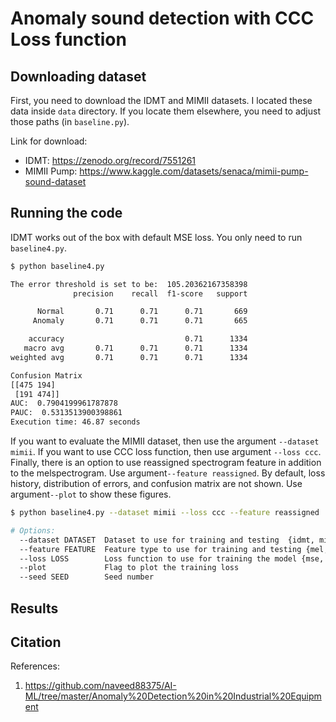 # Anomaly sound detection with CCC Loss function

## Downloading dataset

First, you need to download the IDMT and MIMII datasets. I located these data
inside `data` directory. If you locate them elsewhere, you need to adjust those paths (in `baseline.py`).

Link for download:  

- IDMT: <https://zenodo.org/record/7551261>
- MIMII Pump: <https://www.kaggle.com/datasets/senaca/mimii-pump-sound-dataset>

## Running the code

IDMT works out of the box with default MSE loss. You only need to run `baseline4.py`.

```bash
$ python baseline4.py

The error threshold is set to be:  105.20362167358398
              precision    recall  f1-score   support

      Normal       0.71      0.71      0.71       669
     Anomaly       0.71      0.71      0.71       665

    accuracy                           0.71      1334
   macro avg       0.71      0.71      0.71      1334
weighted avg       0.71      0.71      0.71      1334

Confusion Matrix
[[475 194]
 [191 474]]
AUC:  0.7904199961787878
PAUC:  0.5313513900398861
Execution time: 46.87 seconds
```

If you want to evaluate the MIMII dataset, then use the argument `--dataset mimii`. If you want to use CCC loss function, then use argument `--loss ccc`. Finally, there is an option to use reassigned spectrogram feature in addition to the melspectrogram. Use argument`--feature reassigned`. By default, loss history, distribution of errors, and confusion matrix are not shown. Use argument`--plot` to show these figures.

```bash
$ python baseline4.py --dataset mimii --loss ccc --feature reassigned

# Options:
  --dataset DATASET  Dataset to use for training and testing  {idmt, mimii}
  --feature FEATURE  Feature type to use for training and testing {mel, reassigned}
  --loss LOSS        Loss function to use for training the model {mse, ccc, mae, mape}
  --plot             Flag to plot the training loss
  --seed SEED        Seed number
```

## Results

## Citation

References:  

1. <https://github.com/naveed88375/AI-ML/tree/master/Anomaly%20Detection%20in%20Industrial%20Equipment>
